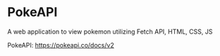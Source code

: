 # PokeAPI

A web application to view pokemon utilizing Fetch API, HTML, CSS, JS

PokeAPI: https://pokeapi.co/docs/v2

